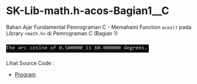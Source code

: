 # SK-Lib-math.h-acos-Bagian1__C
Bahan Ajar Fundamental Pemrograman C - Memahami Function <code><a>acos()</a></code> pada Library <code><a>&lt;math.h></a></code> di Pemrograman C (Bagian 1)<br><br>
<img src="https://github.com/RizkyKhapidsyah/SK-Lib-math.h-acos-Bagian1__C/blob/master/SK-Lib-math.h-acos()-Bagian1__C/result/001.PNG"><br><br>
Lihat Source Code : <br>
- <a href="https://github.com/RizkyKhapidsyah/SK-Lib-math.h-acos-Bagian1__C/blob/master/SK-Lib-math.h-acos()-Bagian1__C/Source.c">Program</a>
